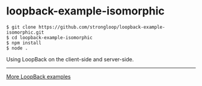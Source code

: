 # loopback-example-isomorphic

```
$ git clone https://github.com/strongloop/loopback-example-isomorphic.git
$ cd loopback-example-isomorphic
$ npm install
$ node .
```

Using LoopBack on the client-side and server-side.

---

[More LoopBack examples](https://github.com/strongloop/loopback-example)
